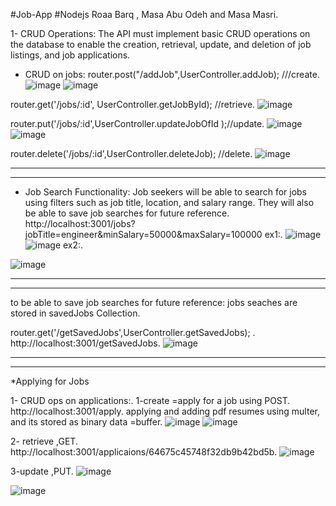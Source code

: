 #Job-App
#Nodejs
Roaa Barq , Masa Abu Odeh and Masa Masri.

1- CRUD Operations: The API must implement basic CRUD operations on the database to enable the creation, retrieval, update, and deletion of job listings, and job applications.

* CRUD on jobs:
router.post("/addJob",UserController.addJob);  ///create.
![image](https://github.com/masamasri01/Job-App/assets/93089580/33bfad57-e3d1-4282-8470-fd6dab77b5b3)
![image](https://github.com/masamasri01/Job-App/assets/93089580/103834e1-6372-427a-996d-118236ae8f5b)



router.get('/jobs/:id', UserController.getJobById); //retrieve.
![image](https://github.com/masamasri01/Job-App/assets/93089580/1069e66a-c8c8-4821-bc62-d7858f99ed69)



router.put('/jobs/:id',UserController.updateJobOfId );//update.
![image](https://github.com/masamasri01/Job-App/assets/93089580/bb38ccf0-a26d-40f0-b633-c193ded53127)
![image](https://github.com/masamasri01/Job-App/assets/93089580/8ac75d24-f133-4faa-860a-fb274fc04693)

router.delete('/jobs/:id',UserController.deleteJob); //delete.
![image](https://github.com/masamasri01/Job-App/assets/93089580/ddc74217-f138-4884-a17e-9f6a68128fb7)
______________________________________________________________________________________________________
______________________________________________________________________________________________________
* Job Search Functionality: Job seekers will be able to search for jobs using filters such as 
job title, location, and salary range. They will also be able to save job searches for future 
reference.
http://localhost:3001/jobs?jobTitle=engineer&minSalary=50000&maxSalary=100000
ex1:.
![image](https://github.com/masamasri01/Job-App/assets/93089580/0ee21852-6604-4b42-8c44-7570fa46a599)
![image](https://github.com/masamasri01/Job-App/assets/93089580/bd171a48-1fd7-4f6a-84fb-7c8cebaa5f77)
ex2:.

![image](https://github.com/masamasri01/Job-App/assets/93089580/94483766-0c63-4cf6-be54-3dd5bcb87953)

______________________________________________________________________________________________________
______________________________________________________________________________________________________
to be able to save job searches for future reference: 
jobs seaches are stored in savedJobs Collection.

 router.get('/getSavedJobs',UserController.getSavedJobs);  .
 http://localhost:3001/getSavedJobs.
![image](https://github.com/masamasri01/Job-App/assets/93089580/5d2201fa-7bbc-4f80-ba54-a76778447568)

______________________________________________________________________________________________________
______________________________________________________________________________________________________
*Applying for Jobs

1- CRUD ops on applications:.
1-create =apply for a job using POST.
http://localhost:3001/apply.
applying and adding pdf resumes using multer, and its stored as binary data =buffer.
 ![image](https://github.com/masamasri01/Job-App/assets/93089580/0ab4c892-a2b4-49a9-a08d-7916ece198cc)
 ![image](https://github.com/masamasri01/Job-App/assets/93089580/4877962c-69d5-4943-a63a-847a010b69fb)

2- retrieve ,GET.
http://localhost:3001/applicaions/64675c45748f32db9b42bd5b.
![image](https://github.com/masamasri01/Job-App/assets/93089580/e4da14c8-09a4-4bd2-b9ef-fc07a07c7d74)

3-update ,PUT.
![image](https://github.com/masamasri01/Job-App/assets/93089580/af0425b6-f242-41cc-b629-67d23848a8c9)

![image](https://github.com/masamasri01/Job-App/assets/93089580/d8fcab5f-30f1-41d2-a52a-88d0170e5d2c)




